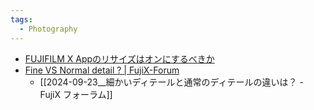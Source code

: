 ```yaml
---
tags:
  - Photography
---
```

- [FUJIFILM X Appのリサイズはオンにするべきか](https://www.nitaking.dev/fujifilm-x-app-resize-report/)
- [Fine VS Normal detail ? | FujiX-Forum](https://www.fujix-forum.com/threads/fine-vs-normal-detail.42692/)
	- [[2024-09-23__細かいディテールと通常のディテールの違いは？ - FujiX フォーラム]]
